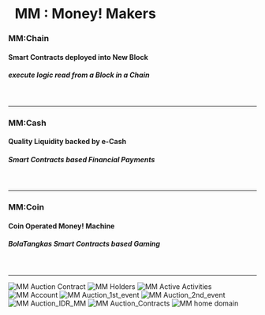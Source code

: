 # &nbsp; MM : Money! Makers


###   MM:Chain
####  Smart Contracts deployed into New Block
##### execute logic read from a Block in a Chain


<br />


---



###   MM:Cash
####  Quality Liquidity backed by e-Cash
##### Smart Contracts based Financial Payments


<br />


---


###   MM:Coin
####  Coin Operated Money! Machine  
##### BolaTangkas Smart Contracts based Gaming


<br />


---

  
![MM Auction Contract](./images/_MM_technical_architecture_000_.png)
![MM Holders](./images/_MM_technical_architecture_001_.png)
![MM Active Activities](./images/_MM_technical_architecture_002_.png)
![MM Account](./images/_MM_technical_architecture_003_.png)
![MM Auction_1st_event](./images/_MM_technical_architecture_006_.png)
![MM Auction_2nd_event](./images/_MM_technical_architecture_007_.png)
![MM Auction_IDR_MM](./images/_MM_technical_architecture_008_.png)
![MM Auction_Contracts](./images/_MM_technical_architecture_009_.png)
![MM home domain](./images/_MM_technical_architecture_005_.png)
